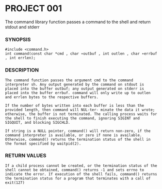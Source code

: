 # PROJECT 001

The command library function passes a command to the shell and return stdout and stderr 

### SYNOPSIS
    #include <command.h>
    int command(const char *cmd , char ∗outbuf , int outlen , char ∗errbuf , int errlen);
### DESCRIPTION
    The command function passes the argument cmd to the command interpreter sh. Any output generated by the command on stdout is placed into the buffer outbuf; any output generated on stderr is placed into the buffer errbuf. command will only write up to outlen and errlen bytes to the respective buffers.
    
    If the number of bytes written into each buffer is less than the provided length, then command will NUL-ter- minate the data it wrote; otherwise, the buffer is not terminated. The calling process waits for the shell to finish executing the command, ignoring SIGINT and SIGQUIT, and blocking SIGCHLD.
    
    If string is a NULL pointer, command() will return non-zero, if the command interpreter is available, or zero if none is available. Otherwise, command() returns the termination status of the shell in the format specified by waitpid(2).

### RETURN VALUES
    If a child process cannot be created, or the termination status of the shell cannot be obtained, command() returns -1 and sets errno to indicate the error. If execution of the shell fails, command() returns the termination status for a program that terminates with a call of exit(127)